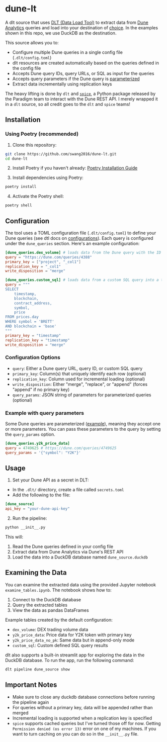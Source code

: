 # dune-lt

A dlt source that uses [DLT (Data Load Tool)](https://dlthub.com/docs/intro) to extract data from [Dune Analytics](https://dune.com/) queries and load into your destination of [choice](https://dlthub.com/docs/dlt-ecosystem/destinations/). In the examples shown in this repo, we use DuckDB as the destination.

This source allows you to:

- Configure multiple Dune queries in a single config file (`.dlt/config.toml`)
- dlt resources are created automatically based on the queries defined in the config file
- Accepts Dune query IDs, query URLs, or SQL as input for the queries
- Accepts query parameters if the Dune query is [parameterized](https://docs.dune.com/web-app/query-editor/parameters)
- Extract data incrementally using replication keys

The heavy lifting is done by `dlt` and [`spice`](https://github.com/paradigmxyz/spice), a Python package released by the Paradigm team to interact with the Dune REST API. I merely wrapped it in a `dlt` source, so all credit goes to the `dlt` and `spice` teams!

## Installation

### Using Poetry (recommended)

1. Clone this repository:
```bash
git clone https://github.com/swang2016/dune-lt.git
cd dune-lt
```

2. Install Poetry if you haven't already:
[Poetry Installation Guide](https://python-poetry.org/docs/#installation)

3. Install dependencies using Poetry:
```bash
poetry install
```

4. Activate the Poetry shell:
```bash
poetry shell
```

## Configuration

The tool uses a TOML configuration file (`.dlt/config.toml`) to define your Dune queries (see dtl docs on [configurations](https://dlthub.com/docs/general-usage/credentials/)). Each query is configured under the `dune_queries` section. Here's an example configuration:

```toml
[dune_queries.dex_volume] # loads data from the Dune query with the ID 4388 into a table called "dex_volume"
query = "https://dune.com/queries/4388"
primary_key = ["project", "_col1"]
replication_key = "_col1"
write_disposition = "merge"

[dune_queries.custom_sql] # loads data from a custom SQL query into a table called "custom_sql"
query = """
SELECT 
    timestamp,
    blockchain,
    contract_address,
    symbol,
    price
FROM prices.day 
WHERE symbol = 'BRETT' 
AND blockchain = 'base'
"""
primary_key = "timestamp"
replication_key = "timestamp"
write_disposition = "merge"
```

### Configuration Options

- `query`: Either a Dune query URL, query ID, or custom SQL query
- `primary_key`: Column(s) that uniquely identify each row (optional)
- `replication_key`: Column used for incremental loading (optional)
- `write_disposition`: Either "merge", "replace", or "append" (forces "append" if no primary key)
- `query_params`: JSON string of parameters for parameterized queries (optional)

### Example with query parameters
Some Dune queries are parameterized ([example](https://dune.com/queries/4749625)), meaning they accept one or more parameters. You can pass these parameters to the query by setting the `query_params` option.

```toml
[dune_queries.y2k_price_data]
query = 4749625 # https://dune.com/queries/4749625
query_params = '{"symbol": "Y2K"}'
```

## Usage

1. Set your Dune API as a secret in DLT:
 * In the `.dlt/` directory, create a file called `secrets.toml`
 * Add the following to the file:
```toml
[dune_source]
api_key = "your-dune-api-key"
```

2. Run the pipeline:
```bash
python __init__.py
```

This will:
1. Read the Dune queries defined in your config file
2. Extract data from Dune Analytics via Dune's REST API
3. Load the data into a DuckDB database named `dune_source.duckdb`

## Examining the Data

You can examine the extracted data using the provided Jupyter notebook `examine_tables.ipynb`. The notebook shows how to:

1. Connect to the DuckDB database
2. Query the extracted tables
3. View the data as pandas DataFrames

Example tables created by the default configuration:
- `dex_volume`: DEX trading volume data
- `y2k_price_data`: Price data for Y2K token with primary key
- `y2k_price_data_no_pk`: Same data but in append-only mode
- `custom_sql`: Custom defined SQL query results

dlt also supports a built-in streamlit app for exploring the data in the DuckDB database. To run the app, run the following command:

```bash
dlt pipeline dune_source show
```

## Important Notes

- Make sure to close any duckdb database connections before running the pipeline again
- For queries without a primary key, data will be appended rather than merged
- Incremental loading is supported when a replication key is specified 
- `spice` supports cached queries but I've turned those off for now. Getting `Permission denied (os error 13)` error on one of my machines. If you want to turn caching on you can do so in the `__init__.py` file.